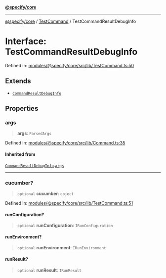 [**@specify/core**](../../README.md)

***

[@specify/core](../../modules.md) / [TestCommand](../README.md) / TestCommandResultDebugInfo

# Interface: TestCommandResultDebugInfo

Defined in: [modules/@specify/core/src/lib/TestCommand.ts:50](https://github.com/specify-bdd/specify-core/blob/47b04e46253b9c5ba29e870a4c53fb0503a1b0ae/modules/@specify/core/src/lib/TestCommand.ts#L50)

## Extends

- [`CommandResultDebugInfo`](../../Command/interfaces/CommandResultDebugInfo.md)

## Properties

### args

> **args**: `ParsedArgs`

Defined in: [modules/@specify/core/src/lib/Command.ts:35](https://github.com/specify-bdd/specify-core/blob/47b04e46253b9c5ba29e870a4c53fb0503a1b0ae/modules/@specify/core/src/lib/Command.ts#L35)

#### Inherited from

[`CommandResultDebugInfo`](../../Command/interfaces/CommandResultDebugInfo.md).[`args`](../../Command/interfaces/CommandResultDebugInfo.md#args)

***

### cucumber?

> `optional` **cucumber**: `object`

Defined in: [modules/@specify/core/src/lib/TestCommand.ts:51](https://github.com/specify-bdd/specify-core/blob/47b04e46253b9c5ba29e870a4c53fb0503a1b0ae/modules/@specify/core/src/lib/TestCommand.ts#L51)

#### runConfiguration?

> `optional` **runConfiguration**: `IRunConfiguration`

#### runEnvironment?

> `optional` **runEnvironment**: `IRunEnvironment`

#### runResult?

> `optional` **runResult**: `IRunResult`
